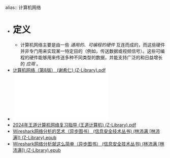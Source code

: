 alias:: 计算机网络

- # 定义
	- 计算机网络主要是由一些 *通用的、可编程的硬件* 互连而成的，而这些硬件并非专门用来实现某一特定目的（例如，传送数据或视频信号）。这些可编程的硬件能够用来传送多种不同类型的数据，并能支持广泛的和日益增长的 *应用* 。
- [计算机网络（第8版） (谢希仁) (Z-Library).pdf](../assets/计算机网络（第8版）_(谢希仁)_(Z-Library)_1698143529085_0.pdf)
- ![计算机网络：自顶向下方法(原书第7版) (詹姆斯·F.库罗斯) (Z-Library).pdf](../assets/计算机网络：自顶向下方法(原书第7版)_(詹姆斯·F.库罗斯)_(Z-Library)_1698143540090_0.pdf)
- [2024年王道计算机网络复习指导 (王道计算机) (Z-Library).pdf](../assets/2024年王道计算机网络复习指导_(王道计算机)_(Z-Library)_1698143547948_0.pdf)
- [Wireshark网络分析的艺术（异步图书） (信息安全技术丛书) (林沛满 [林沛满]) (Z-Library).epub](../assets/Wireshark网络分析的艺术（异步图书）_(信息安全技术丛书)_(林沛满_[林沛满])_(Z-Library)_1698144319239_0.epub)
- [Wireshark网络分析就这么简单（异步图书） (信息安全技术丛书) (林沛满 [林沛满]) (Z-Library).epub](../assets/Wireshark网络分析就这么简单（异步图书）_(信息安全技术丛书)_(林沛满_[林沛满])_(Z-Library)_1698144325628_0.epub)